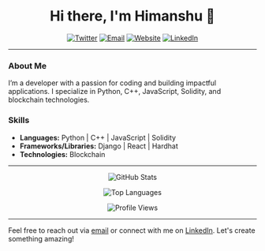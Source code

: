 <h1 align="center">Hi there, I'm Himanshu 👋</h1>

<p align="center">
  <a href="https://x.com/layrisk"><img src="https://img.shields.io/badge/Twitter-%231DA1F2.svg?&style=for-the-badge&logo=twitter&logoColor=white" alt="Twitter"></a>
  <a href="mailto:himanshupoptani12@gmail.com"><img src="https://img.shields.io/badge/Email-%23D14836.svg?&style=for-the-badge&logo=gmail&logoColor=white" alt="Email"></a>
  <a href="https://himanshu.bio"><img src="https://img.shields.io/badge/Website-%230077B5.svg?&style=for-the-badge&logo=web&logoColor=white" alt="Website"></a>
  <a href="https://linkedin.com/in/hxxxp"><img src="https://img.shields.io/badge/LinkedIn-%230077B5.svg?&style=for-the-badge&logo=linkedin&logoColor=white" alt="LinkedIn"></a>
</p>

---

### About Me
I’m a developer with a passion for coding and building impactful applications. I specialize in Python, C++, JavaScript, Solidity, and blockchain technologies.

### Skills
- **Languages:** Python | C++ | JavaScript | Solidity
- **Frameworks/Libraries:** Django | React | Hardhat
- **Technologies:** Blockchain

---

<p align="center">
  <img src="https://github-readme-stats.vercel.app/api?username=coderwithsense&show_icons=true&theme=vision-friendly-dark" alt="GitHub Stats">
</p>

<p align="center">
  <img src="https://github-readme-stats.vercel.app/api/top-langs/?username=coderwithsense&layout=compact&theme=vision-friendly-dark" alt="Top Languages">
</p>

<p align="center">
  <img src="https://komarev.com/ghpvc/?username=coderwithsense&color=blueviolet" alt="Profile Views">
</p>

---

Feel free to reach out via [email](mailto:himanshupoptani12@gmail.com) or connect with me on [LinkedIn](https://www.linkedin.com/in/hxxp/). Let's create something amazing!

